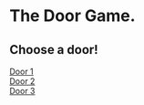 <html>
 <body>
  <h1>The Door Game.</h1>
  <h2>Choose a door!</h2>
  <a href="https://www.youtube.com/watch?v=dQw4w9WgXcQ">Door 1</a> <br>
   <a href="https://www.youtube.com/watch?v=dQw4w9WgXcQ">Door 2</a> <br>
  <a href="https://www.youtube.com/watch?v=dQw4w9WgXcQ">Door 3</a> <br>
 </body>
</html>
